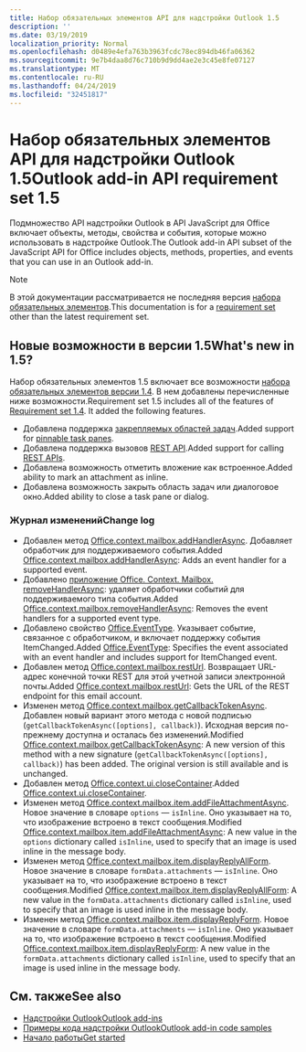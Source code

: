 ```yaml
---
title: Набор обязательных элементов API для надстройки Outlook 1.5
description: ''
ms.date: 03/19/2019
localization_priority: Normal
ms.openlocfilehash: d0489e4efa763b3963fcdc78ec894db46fa06362
ms.sourcegitcommit: 9e7b4daa8d76c710b9d9dd4ae2e3c45e8fe07127
ms.translationtype: MT
ms.contentlocale: ru-RU
ms.lasthandoff: 04/24/2019
ms.locfileid: "32451817"
---
```

# <a name="outlook-add-in-api-requirement-set-15"></a><span data-ttu-id="cbebb-102">Набор обязательных элементов API для надстройки Outlook 1.5</span><span class="sxs-lookup"><span data-stu-id="cbebb-102">Outlook add-in API requirement set 1.5</span></span>

<span data-ttu-id="cbebb-103">Подмножество API надстройки Outlook в API JavaScript для Office включает объекты, методы, свойства и события, которые можно использовать в надстройке Outlook.</span><span class="sxs-lookup"><span data-stu-id="cbebb-103">The Outlook add-in API subset of the JavaScript API for Office includes objects, methods, properties, and events that you can use in an Outlook add-in.</span></span>

> [!NOTE]
> <span data-ttu-id="cbebb-104">В этой документации рассматривается не последняя версия [набора обязательных элементов](/office/dev/add-ins/reference/requirement-sets/outlook-api-requirement-sets).</span><span class="sxs-lookup"><span data-stu-id="cbebb-104">This documentation is for a [requirement set](/office/dev/add-ins/reference/requirement-sets/outlook-api-requirement-sets) other than the latest requirement set.</span></span>

## <a name="whats-new-in-15"></a><span data-ttu-id="cbebb-105">Новые возможности в версии 1.5</span><span class="sxs-lookup"><span data-stu-id="cbebb-105">What's new in 1.5?</span></span>

<span data-ttu-id="cbebb-p101">Набор обязательных элементов 1.5 включает все возможности [набора обязательных элементов версии 1.4](../requirement-set-1.4/outlook-requirement-set-1.4.md). В нем добавлены перечисленные ниже возможности.</span><span class="sxs-lookup"><span data-stu-id="cbebb-p101">Requirement set 1.5 includes all of the features of [Requirement set 1.4](../requirement-set-1.4/outlook-requirement-set-1.4.md). It added the following features.</span></span>

- <span data-ttu-id="cbebb-108">Добавлена поддержка [закрепляемых областей задач](/outlook/add-ins/pinnable-taskpane).</span><span class="sxs-lookup"><span data-stu-id="cbebb-108">Added support for [pinnable task panes](/outlook/add-ins/pinnable-taskpane).</span></span>
- <span data-ttu-id="cbebb-109">Добавлена поддержка вызовов [REST API](/outlook/add-ins/use-rest-api).</span><span class="sxs-lookup"><span data-stu-id="cbebb-109">Added support for calling [REST APIs](/outlook/add-ins/use-rest-api).</span></span>
- <span data-ttu-id="cbebb-110">Добавлена возможность отметить вложение как встроенное.</span><span class="sxs-lookup"><span data-stu-id="cbebb-110">Added ability to mark an attachment as inline.</span></span>
- <span data-ttu-id="cbebb-111">Добавлена возможность закрыть область задач или диалоговое окно.</span><span class="sxs-lookup"><span data-stu-id="cbebb-111">Added ability to close a task pane or dialog.</span></span>

### <a name="change-log"></a><span data-ttu-id="cbebb-112">Журнал изменений</span><span class="sxs-lookup"><span data-stu-id="cbebb-112">Change log</span></span>

- <span data-ttu-id="cbebb-113">Добавлен метод [Office.context.mailbox.addHandlerAsync](office.context.mailbox.md#addhandlerasynceventtype-handler-options-callback). Добавляет обработчик для поддерживаемого события.</span><span class="sxs-lookup"><span data-stu-id="cbebb-113">Added [Office.context.mailbox.addHandlerAsync](office.context.mailbox.md#addhandlerasynceventtype-handler-options-callback): Adds an event handler for a supported event.</span></span>
- <span data-ttu-id="cbebb-114">Добавлено [приложение Office. Context. Mailbox. removeHandlerAsync](office.context.mailbox.md#removehandlerasynceventtype-options-callback): удаляет обработчики событий для поддерживаемого типа события.</span><span class="sxs-lookup"><span data-stu-id="cbebb-114">Added [Office.context.mailbox.removeHandlerAsync](office.context.mailbox.md#removehandlerasynceventtype-options-callback): Removes the event handlers for a supported event type.</span></span>
- <span data-ttu-id="cbebb-115">Добавлено свойство [Office.EventType](office.md#eventtype-string). Указывает событие, связанное с обработчиком, и включает поддержку события ItemChanged.</span><span class="sxs-lookup"><span data-stu-id="cbebb-115">Added [Office.EventType](office.md#eventtype-string): Specifies the event associated with an event handler and includes support for ItemChanged event.</span></span>
- <span data-ttu-id="cbebb-116">Добавлен метод [Office.context.mailbox.restUrl](office.context.mailbox.md#resturl-string). Возвращает URL-адрес конечной точки REST для этой учетной записи электронной почты.</span><span class="sxs-lookup"><span data-stu-id="cbebb-116">Added [Office.context.mailbox.restUrl](office.context.mailbox.md#resturl-string): Gets the URL of the REST endpoint for this email account.</span></span>
- <span data-ttu-id="cbebb-p102">Изменен метод [Office.context.mailbox.getCallbackTokenAsync](office.context.mailbox.md#getcallbacktokenasyncoptions-callback). Добавлен новый вариант этого метода с новой подписью (`getCallbackTokenAsync([options], callback)`). Исходная версия по-прежнему доступна и осталась без изменений.</span><span class="sxs-lookup"><span data-stu-id="cbebb-p102">Modified [Office.context.mailbox.getCallbackTokenAsync](office.context.mailbox.md#getcallbacktokenasyncoptions-callback): A new version of this method with a new signature (`getCallbackTokenAsync([options], callback)`) has been added. The original version is still available and is unchanged.</span></span>
- <span data-ttu-id="cbebb-119">Добавлен метод [Office.context.ui.closeContainer](/javascript/api/office/office.ui#closecontainer--).</span><span class="sxs-lookup"><span data-stu-id="cbebb-119">Added [Office.context.ui.closeContainer](/javascript/api/office/office.ui#closecontainer--).</span></span>
- <span data-ttu-id="cbebb-120">Изменен метод [Office.context.mailbox.item.addFileAttachmentAsync](office.context.mailbox.item.md#addfileattachmentasyncuri-attachmentname-options-callback). Новое значение в словаре `options` — `isInline`. Оно указывает на то, что изображение встроено в текст сообщения.</span><span class="sxs-lookup"><span data-stu-id="cbebb-120">Modified [Office.context.mailbox.item.addFileAttachmentAsync](office.context.mailbox.item.md#addfileattachmentasyncuri-attachmentname-options-callback): A new value in the `options` dictionary called `isInline`, used to specify that an image is used inline in the message body.</span></span>
- <span data-ttu-id="cbebb-121">Изменен метод [Office.context.mailbox.item.displayReplyAllForm](office.context.mailbox.item.md#displayreplyallformformdata-callback). Новое значение в словаре `formData.attachments` — `isInline`. Оно указывает на то, что изображение встроено в текст сообщения.</span><span class="sxs-lookup"><span data-stu-id="cbebb-121">Modified [Office.context.mailbox.item.displayReplyAllForm](office.context.mailbox.item.md#displayreplyallformformdata-callback): A new value in the `formData.attachments` dictionary called `isInline`, used to specify that an image is used inline in the message body.</span></span>
- <span data-ttu-id="cbebb-122">Изменен метод [Office.context.mailbox.item.displayReplyForm](office.context.mailbox.item.md#displayreplyformformdata-callback). Новое значение в словаре `formData.attachments` — `isInline`. Оно указывает на то, что изображение встроено в текст сообщения.</span><span class="sxs-lookup"><span data-stu-id="cbebb-122">Modified [Office.context.mailbox.item.displayReplyForm](office.context.mailbox.item.md#displayreplyformformdata-callback): A new value in the `formData.attachments` dictionary called `isInline`, used to specify that an image is used inline in the message body.</span></span>

## <a name="see-also"></a><span data-ttu-id="cbebb-123">См. также</span><span class="sxs-lookup"><span data-stu-id="cbebb-123">See also</span></span>

- [<span data-ttu-id="cbebb-124">Надстройки Outlook</span><span class="sxs-lookup"><span data-stu-id="cbebb-124">Outlook add-ins</span></span>](/outlook/add-ins/)
- [<span data-ttu-id="cbebb-125">Примеры кода надстройки Outlook</span><span class="sxs-lookup"><span data-stu-id="cbebb-125">Outlook add-in code samples</span></span>](https://developer.microsoft.com/outlook/gallery/?filterBy=Outlook,Samples,Add-ins)
- [<span data-ttu-id="cbebb-126">Начало работы</span><span class="sxs-lookup"><span data-stu-id="cbebb-126">Get started</span></span>](/outlook/add-ins/quick-start)
